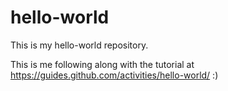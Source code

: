 # hello-world
This is my hello-world repository.

This is me following along with the tutorial at https://guides.github.com/activities/hello-world/ :)
